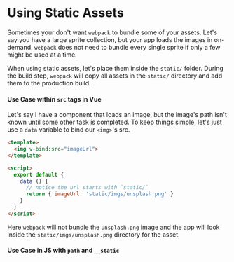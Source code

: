 # Using Static Assets

Sometimes your don't want `webpack` to bundle some of your assets. Let's say you have a large sprite collection, but your app loads the images in on-demand. `webpack` does not need to bundle every single sprite if only a few might be used at a time.

When using static assets, let's place them inside the `static/` folder. During the build step, `webpack` will copy all assets in the `static/` directory and add them to the production build.

#### Use Case within `src` tags in Vue

Let's say I have a component that loads an image, but the image's path isn't known until some other task is completed. To keep things simple, let's just use a `data` variable to bind our `<img>`'s src.

```html
<template>
  <img v-bind:src="imageUrl">
</template>

<script>
  export default {
    data () {
      // notice the url starts with `static/`
      return { imageUrl: 'static/imgs/unsplash.png' }
    }
  }
</script>
```

Here `webpack` will not bundle the `unsplash.png` image and the app will look inside the `static/imgs/unsplash.png` directory for the asset.

#### Use Case in JS with `path` and `__static`



